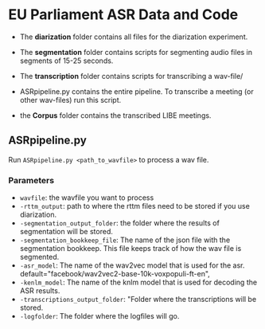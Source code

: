 # EU Parliament ASR Data and Code

* The **diarization** folder contains all files for the diarization experiment.

* The **segmentation** folder contains scripts for segmenting audio files in segments of 15-25 seconds.

* The **transcription** folder contains scripts for transcribing a wav-file/

* ASRpipeline.py contains the entire pipeline. To transcribe a meeting (or other wav-files) run this script.

* the **Corpus** folder contains the transcribed LIBE meetings.

## ASRpipeline.py

Run `ASRpipeline.py <path_to_wavfile>` to process a wav file.

### Parameters

* `wavfile`: the wavfile you want to process
* `-rttm_output`: path to where the rttm files need to be stored if you use diarization.
* `-segmentation_output_folder`: the folder where the results of segmentation will be stored. 
* `-segmentation_bookkeep_file`: The name of the json file with the segmentation bookkeep. This file keeps track of how the wav file is segmented.
* `-asr_model`: The name of the wav2vec model that is used for the asr. default="facebook/wav2vec2-base-10k-voxpopuli-ft-en",
* `-kenlm_model`: The name of the knlm model that is used for decoding the ASR results.
* `-transcriptions_output_folder`: "Folder where the transcriptions will be stored.
* `-logfolder`: The folder where the logfiles will go.
